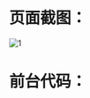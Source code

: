 # 页面截图：
![1](http://ww2.sinaimg.cn/mw1024/d39fda55gw1extvn60tjbj20s80fxwj5.jpg)
# 前台代码：

<!DOCTYPE html PUBLIC "-//W3C//DTD XHTML 1.0 Transitional//EN" "http://www.w3.org/TR/xhtml1/DTD/xhtml1-transitional.dtd">
<html xmlns="http://www.w3.org/1999/xhtml" xml:lang="en">
<head><meta http-equiv="Content-Type" content="text/html; charset=utf-8" /><title>
	校医院管理信息系统
</title><link href="Style/StudentStyle.css" rel="stylesheet" type="text/css" /><link href="Script/jBox/Skins/Blue/jbox.css" rel="stylesheet" type="text/css" /><link href="Style/ks.css" rel="stylesheet" type="text/css" />
    <script src="Script/jBox/jquery-1.4.2.min.js" type="text/javascript"></script>
    <script src="Script/jBox/jquery.jBox-2.3.min.js" type="text/javascript"></script>
    <script src="Script/jBox/i18n/jquery.jBox-zh-CN.js" type="text/javascript"></script>
    <script src="Script/Common.js" type="text/javascript"></script>
    <script src="Script/Data.js" type="text/javascript"></script>
    <script type="text/javascript">
        $().ready(function () {
            setStudMsgHeadTabCheck();
            showUnreadSysMsgCount();
        });

        //我的信息头部选项卡
        function setStudMsgHeadTabCheck() {
            var currentUrl = window.location.href;
            currentUrl = currentUrl.toLowerCase();
            var asmhm = "";
            $("#ulStudMsgHeadTab li").each(function () {
                asmhm = $(this).find('a').attr("href").toLowerCase();
                if (currentUrl.indexOf(asmhm) > 0) {
                    $(this).find('a').attr("class", "tab1");
                    return;
                }
            });
        }

        //显示未读系统信息
        function showUnreadSysMsgCount() {
            var unreadSysMsgCount = "0";
            if (Number(unreadSysMsgCount) > 0) {
                $("#unreadSysMsgCount").html("(" + unreadSysMsgCount + ")");
            }
        }

        //退出
        function loginOut() {
            if (confirm("确定退出吗？")) {
                StudentLogin.loginOut(function (data) {
                    if (data == "true") {
                        window.location = "/Login.aspx";
                    }
                    else {
                        jBox.alert("退出失败！", "提示", new { buttons: { "确定": true} });
                    }
                });
            }
        }
        //更改
        function changeCateory(thisObj, id) {
            var oldCateoryId = $("#cateoryId").val();
            var cateoryId = "";
            if (id != null) {
                cateoryId = id;
            }
            else {
                cateoryId = thisObj.val();
            }
            var studentId = $("#studentId").val();
            if (cateoryId.length <= 0) {
                jBox.tip("不能为空！");
                if (id == null) {
                    thisObj.val(oldCateoryId);
                }
            }
            else {
                studentInfo.changeStudentCateory(cateoryId, function (data) {
                    var result = $.parseJSON(data);
                    if ((String(result.ok) == "true")) {
                        window.location.href = "/Index.aspx";
                    }
                    else {
                        jBox.tip(result.message);
                    }
                });
            }
        }
    </script>
    
    <script src="Script/changeOption.js" type="text/javascript"></script>
    <script src="Script/rl.js" type="text/javascript"></script>
</head>
<body>



    <div class="banner">
        <div class="bgh">
            <div class="page">
                <div id="logo">
                    <a href="Index.aspx.html">
                        
                    </a>
                </div>
                <div class="topxx">
                    <select onchange="changeCateory($(this))" style="font-size: 11px; background: #4991cf;
                        color: #fff;">
                        
                        <option 
                            value="4">
                            1</option>
                        
                        <option selected='selected'
                            value="1">
                            2</option>
                        
                    </select>
                    9133630医生：常得琳，欢迎您！ <a href="MyInfo/Index.aspx.html">我的信息</a> <a href="User/StudentInfor/systemMsge.aspx.html">
                        通知</a> <a href="User/Account/ChangePasswd.aspx.html">密码修改</a> <a onclick="loginOut()"
                            href="javascript:">安全退出</a>
                </div>
                <div class="blog_nav">
                    <ul>
                        <li><a href="Index.aspx.html">药品查询</a></li>
                        <li><a href="EducationCenter/Score.aspx.html">药品管理</a></li>
                        <li><a href="MyAccount/wdcw.aspx.html">预购药品</a></li>
                        <li><a href="OnlineTeaching/StudentMaterial.aspx.html">过期处理</a></li>
                    </ul>
                </div>
            </div>
        </div>
    </div>
    <div class="page">
        <div class="box mtop">
            <div class="leftbox">
                <div class="l_nav2">
                    <div class="ta1">
                        <strong>个人中心</strong>
                        <div class="leftbgbt">
                        </div>
                    </div>
                    <div class="cdlist">
                        <div>
                            <a href="MyInfo/Index.aspx.html">个人信息</a></div>
                        <div>
                            <a href="MyInfo/ClassInfo.aspx.html">账号信息 </a>
                        </div>
                        <div>
                            <a href="User/StudentInfor/Letter.aspx.html">短信息</a></div>
                        <div>
                            <a href="User/StudentInfor/systemMsge.aspx.html">其他通知</a></div>
                        <div>
                            <a href="MyInfo/Objection.aspx.html">我的反馈</a></div>
                    </div>
                    <div class="ta1">
                        <strong>药房中心</strong>
                        <div class="leftbgbt2">
                        </div>
                    </div>
                    <div class="cdlist">
                        <div>
                            <a href="EducationCenter/Application.aspx.html">中药</a></div>
                        <div>
                            <a href="EducationCenter/Score.aspx.html">西药</a></div>
                        <div>
                            <a href="EducationCenter/Book.aspx.html">儿童专区</a></div>
                    </div>
                    <div class="ta1">
                        <strong>订单中心</strong><div class="leftbgbt2">
                        </div>
                    </div>
                    <div class="cdlist">
                        <div>
                            <a href="OnlineTeaching/StudentMaterial.aspx.html">入库订单</a></div>
                        <div>
                            <a href="OnlineTeaching/StudentStudyRecordList.aspx.html">出库订单</a></div>
                    </div>
                   
                    <div class="ta1">
                        <strong>反馈中心</strong><div class="leftbgbt2">
                        </div>
                    </div>
                    <div class="cdlist">
                        <div>
                            <a href="MyAccount/wdcw.aspx.html">我要反馈</a></div>
                    </div>
<div class="ta1">
                        <a href="#" target="_blank"><strong>其他内容</strong></a>
                        <div class="leftbgbt2">
                        </div>
                    </div>
                </div>
            </div>
            <div class="rightbox">
                
    <h2 class="mbx">
        快速访问&nbsp;&nbsp;&nbsp;&nbsp;</h2>

    <div class="dhbg">
        <div class="dh1" style="margin: 0 27px 15px 0;">
            <div class="dhwz">
                <p>
                    药品库中共有 <span class="red">128 </span>类中药
                </p>
                <p>
                    共有 <span class="red">234 </span>类西药
                </p>
                <p>
                    有 <span class="red">12</span>类药品存在缺货</p>
                <div class="btright">
                    <a href="User/StudentInfor/Letter.aspx.html">
                        <img src="images/Student/default/bt_bzr.jpg" alt="给班主任发消息" width="121" height="25" /></a></div>
            </div>
        </div>
        <div class="dh2">
            <div class="dhwz">
                <form action="">
                <p>
                    药品名称：<input type="text" name="" id="" />
                </p>
                <p>
                    药品编号：<input type="text" name="" id="" />
                </p>
                <p>
                    药品代码：<input type="text" name="" id="" />
                </p>
                <div class="btright">
                    <a href="EducationCenter/Application.aspx.html">
                        <img src="images/Student/default/bt_jw.jpg" alt="点击出库" width="121" height="25" /></a></div>
                </form>
            </div>
        </div>
        <div class="dh3" style="margin: 0 27px 15px 0;">
            <div class="dhwz">
                <p>
                    药品名称：<input type="text" name="" id="" />
                </p>
                <p>
                    OR                
                </p>
                <p>
                    药品编号：<input type="text" name="" id="" />
                </p>
                <div class="btright">
                    <a href="http://sm.zk0731.com/User/ExamCenter/ExamPractice/ListExam.aspx?ptid=1">
                        <img src="images/Student/default/bt_ks.jpg" alt="进入考试中心" width="121" height="25" /></a></div>
            </div>
        </div>
        <div class="dh4">
            <div class="dhwz">
                <p>
                    过期药品共有<span class="blue">12</span> 类，数量<span class="green">290</span></p>
                    <p>
                    将要过期的药品共有 <span class="blue">10</span> 类，数量<span class="green">190</span></p>
                <p>
                    <span class="red">请及时处理！</span>
                </p>
                
                <div class="btright">
                    <a href="MyAccount/wdcw.aspx.html">
                        <img src="images/Student/default/bt_cw.jpg" alt="进入财务中心" width="121" height="25" /></a></div>
            </div>
        </div>
    </div>

 
        <div class="footer">
            <p>
                &copy;copyright 2015 THE ONE TEAM 版权所有 </p>
        </div>
    </div>
	<div style="text-align:center;">
</div>
</body>
</html>
